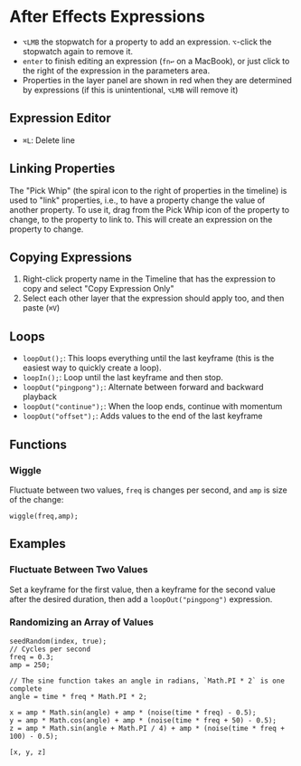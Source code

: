 # After Effects Expressions

- `⌥LMB` the stopwatch for a property to add an expression. `⌥`-click the stopwatch again to remove it.
- `enter` to finish editing an expression (`fn↩` on a MacBook), or just click to the right of the expression in the parameters area.
- Properties in the layer panel are shown in red when they are determined by expressions (if this is unintentional, `⌥LMB` will remove it)

## Expression Editor

- `⌘L`: Delete line

## Linking Properties

The "Pick Whip" (the spiral icon to the right of properties in the timeline) is used to "link" properties, i.e., to have a property change the value of another property. To use it, drag from the Pick Whip icon of the property to change, to the property to link to. This will create an expression on the property to change.

## Copying Expressions

1. Right-click property name in the Timeline that has the expression to copy and select "Copy Expression Only"
2. Select each other layer that the expression should apply too, and then paste (`⌘V`)

## Loops

- `loopOut();`: This loops everything until the last keyframe (this is the easiest way to quickly create a loop).
- `loopIn();`: Loop until the last keyframe and then stop.
- `loopOut("pingpong");`: Alternate between forward and backward playback
- `loopOut("continue");`: When the loop ends, continue with momentum
- `loopOut("offset");`: Adds values to the end of the last keyframe

## Functions

### Wiggle

Fluctuate between two values, `freq` is changes per second, and `amp` is size of the change:

    wiggle(freq,amp);

## Examples

### Fluctuate Between Two Values

Set a keyframe for the first value, then a keyframe for the second value after the desired duration, then add a `loopOut("pingpong")` expression.

### Randomizing an Array of Values

```
seedRandom(index, true);
// Cycles per second
freq = 0.3;
amp = 250;

// The sine function takes an angle in radians, `Math.PI * 2` is one complete
angle = time * freq * Math.PI * 2;

x = amp * Math.sin(angle) + amp * (noise(time * freq) - 0.5);
y = amp * Math.cos(angle) + amp * (noise(time * freq + 50) - 0.5);
z = amp * Math.sin(angle + Math.PI / 4) + amp * (noise(time * freq + 100) - 0.5);

[x, y, z]
```
